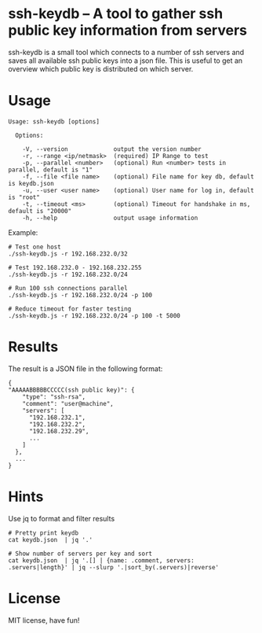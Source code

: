 # ssh-keydb – A tool to gather ssh public key information from servers

ssh-keydb is a small tool which connects to a number of ssh servers and saves all available ssh public keys into a json file. This is useful to get an overview which public key is distributed on which server.

# Usage

```
Usage: ssh-keydb [options]

  Options:

    -V, --version             output the version number
    -r, --range <ip/netmask>  (required) IP Range to test
    -p, --parallel <number>   (optional) Run <number> tests in parallel, default is "1"
    -f, --file <file name>    (optional) File name for key db, default is keydb.json
    -u, --user <user name>    (optional) User name for log in, default is "root"
    -t, --timeout <ms>        (optional) Timeout for handshake in ms, default is "20000"
    -h, --help                output usage information
```

Example:

```
# Test one host
./ssh-keydb.js -r 192.168.232.0/32

# Test 192.168.232.0 - 192.168.232.255
./ssh-keydb.js -r 192.168.232.0/24

# Run 100 ssh connections parallel
./ssh-keydb.js -r 192.168.232.0/24 -p 100

# Reduce timeout for faster testing
./ssh-keydb.js -r 192.168.232.0/24 -p 100 -t 5000
```

# Results

The result is a JSON file in the following format:

```
{
"AAAAABBBBBCCCCC(ssh public key)": {
    "type": "ssh-rsa",
    "comment": "user@machine",
    "servers": [
      "192.168.232.1",
      "192.168.232.2",
      "192.168.232.29",
      ...
    ]
  },
  ...
}
```

# Hints

Use jq to format and filter results

```
# Pretty print keydb
cat keydb.json  | jq '.'

# Show number of servers per key and sort
cat keydb.json  | jq '.[] | {name: .comment, servers: .servers|length}' | jq --slurp '.|sort_by(.servers)|reverse'
```

# License

MIT license, have fun!
